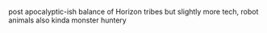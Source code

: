 post apocalyptic-ish
balance of Horizon tribes but slightly more tech, robot animals
also kinda monster huntery 